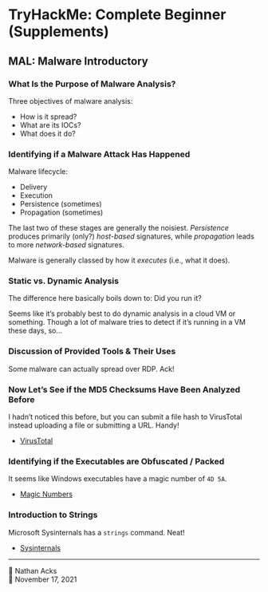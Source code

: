 # TryHackMe: Complete Beginner (Supplements)

## MAL: Malware Introductory

### What Is the Purpose of Malware Analysis?

Three objectives of malware analysis:

* How is it spread?
* What are its IOCs?
* What does it do?

### Identifying if a Malware Attack Has Happened

Malware lifecycle:

* Delivery
* Execution
* Persistence (sometimes)
* Propagation (sometimes)

The last two of these stages are generally the noisiest. *Persistence* produces primarily (only?) *host-based* signatures, while *propagation* leads to more *network-based* signatures.

Malware is generally classed by how it *executes* (i.e., what it does).

### Static vs. Dynamic Analysis

The difference here basically boils down to: Did you run it?

Seems like it’s probably best to do dynamic analysis in a cloud VM or something. Though a lot of malware tries to detect if it’s running in a VM these days, so…

### Discussion of Provided Tools & Their Uses

Some malware can actually spread over RDP. Ack!

### Now Let’s See if the MD5 Checksums Have Been Analyzed Before

I hadn’t noticed this before, but you can submit a file hash to VirusTotal instead uploading a file or submitting a URL. Handy!

* [VirusTotal](https://www.virustotal.com)

### Identifying if the Executables are Obfuscated / Packed

It seems like Windows executables have a magic number of `4D 5A`.

* [Magic Numbers](../notes/magic-numbers.md)

### Introduction to Strings

Microsoft Sysinternals has a `strings` command. Neat!

* [Sysinternals](https://docs.microsoft.com/en-us/sysinternals/)

- - - -

<span aria-hidden="true">👤</span> Nathan Acks  
<span aria-hidden="true">📅</span> November 17, 2021
